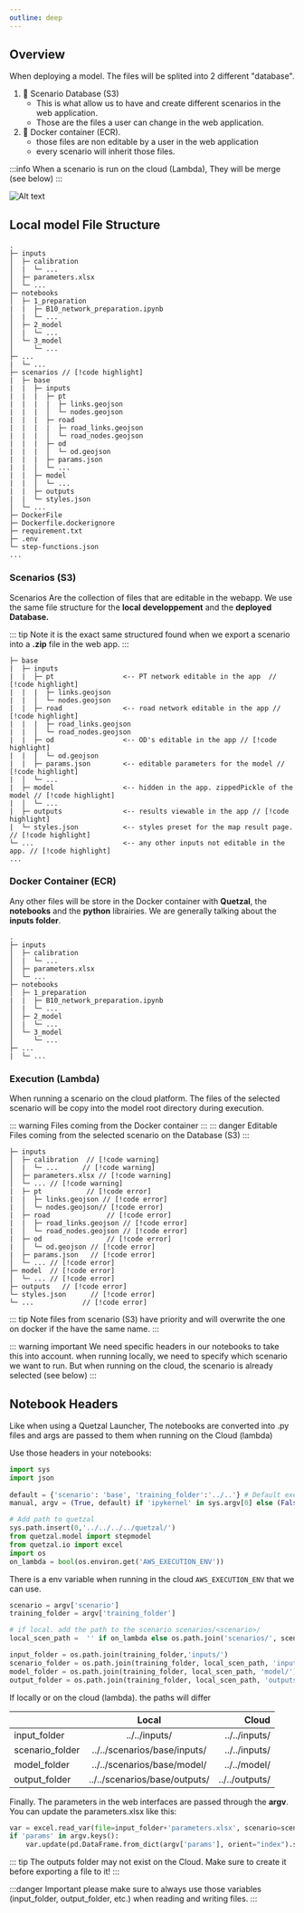 ```yaml
---
outline: deep
---
```


## Overview

When deploying a model. The files will be splited into 2 different "database".

1) 📁 Scenario Database (S3)
    * This is what allow us to have and create different scenarios in the web application.
    * Those are the files a user can change in the web application.
1) 🐳 Docker container (ECR).
    * those files are non editable by a user in the web application
    * every scenario will inherit those files.

:::info When a scenario is run on the cloud (Lambda), They will be merge (see below)
:::

![Alt text](/deploy/model_infra.png)


## Local model File Structure

```
.
├─ inputs
│  ├─ calibration
│  |  └─ ...
│  ├─ parameters.xlsx
│  └─ ...
├─ notebooks
│  ├─ 1_preparation
|  |  ├─ B10_network_preparation.ipynb
│  |  └─ ...
│  ├─ 2_model
│  |  └─ ...
│  └─ 3_model
│     └─ ...
├─ ...
|  └─ ...
├─ scenarios // [!code highlight]
|  ├─ base
|  |  ├─ inputs
|  |  |  ├─ pt
|  |  |  |  ├─ links.geojson
|  |  |  │  └─ nodes.geojson
|  |  |  ├─ road
|  |  |  |  ├─ road_links.geojson
|  |  |  │  └─ road_nodes.geojson
|  |  |  ├─ od
|  |  |  │  └─ od.geojson
|  |  |  ├─ params.json
|  |  │  └─ ...
|  |  ├─ model
|  |  │  └─ ...
|  |  ├─ outputs
|  |  └─ styles.json
│  └─ ...
├─ DockerFile
├─ Dockerfile.dockerignore
├─ requirement.txt
├─ .env
└─ step-functions.json
...
```

### Scenarios (S3)

Scenarios Are the collection of files that are editable in the webapp.
We use the same file structure for the **local developpement** and the **deployed Database.**

::: tip Note
 it is the exact same structured found when we export a scenario into a **.zip** file in the web app.
:::

```
├─ base
|  ├─ inputs
|  |  ├─ pt                 <-- PT network editable in the app  // [!code highlight]
|  |  |  ├─ links.geojson 
|  |  │  └─ nodes.geojson
|  |  ├─ road               <-- road network editable in the app // [!code highlight]
|  |  |  ├─ road_links.geojson
|  |  │  └─ road_nodes.geojson
|  |  ├─ od                 <-- OD's editable in the app // [!code highlight]
|  |  │  └─ od.geojson
|  |  ├─ params.json        <-- editable parameters for the model // [!code highlight]
|  │  └─ ...
|  ├─ model                 <-- hidden in the app. zippedPickle of the model // [!code highlight]
|  │  └─ ...
|  ├─ outputs               <-- results viewable in the app // [!code highlight]
|  └─ styles.json           <-- styles preset for the map result page. // [!code highlight]
└─ ...                      <-- any other inputs not editable in the app. // [!code highlight]
...
```

### Docker Container (ECR)
Any other files will be store in the Docker container with **Quetzal**, the **notebooks** and the **python** librairies.
We are generally talking about the **inputs folder**.

```
.
├─ inputs
│  ├─ calibration
│  |  └─ ...
│  ├─ parameters.xlsx
│  └─ ...
├─ notebooks
│  ├─ 1_preparation
|  |  ├─ B10_network_preparation.ipynb
│  |  └─ ...
│  ├─ 2_model
│  |  └─ ...
│  └─ 3_model
│     └─ ...
├─ ...
|  └─ ...
```

### Execution (Lambda)

When running a scenario on the cloud platform. The files of the selected scenario will be copy into the model root directory during execution.

::: warning Files coming from the Docker container
:::
::: danger Editable Files coming from the selected scenario on the Database (S3)
:::

```
├─ inputs
│  ├─ calibration  // [!code warning] 
│  |  └─ ...      // [!code warning]
│  ├─ parameters.xlsx // [!code warning]
│  └─ ... // [!code warning]
|  ├─ pt           // [!code error]     
|  |  ├─ links.geojson // [!code error]   
|  │  └─ nodes.geojson// [!code error]   
|  ├─ road              // [!code error]   
|  |  ├─ road_links.geojson // [!code error]   
|  │  └─ road_nodes.geojson // [!code error]   
|  ├─ od                // [!code error]   
|  │  └─ od.geojson // [!code error]   
|  ├─ params.json   // [!code error]       
│  └─ ... // [!code error]   
├─ model  // [!code error]   
│  └─ ... // [!code error]   
├─ outputs   // [!code error]               
└─ styles.json      // [!code error]       
└─ ...            // [!code error]   
```

::: tip Note
files from scenario (S3) have priority and will overwrite the one on docker if the have the same name.
:::

::: warning important
We need specific headers in our notebooks to take this into account. when running locally, we need to specify which scenario we want to run. But when running on the cloud, the scenario is already selected (see below)
:::


## Notebook Headers

Like when using a Quetzal Launcher, The notebooks are converted into .py files and args are passed to them when running on the Cloud (lambda)

Use those headers in your notebooks:

```python 
import sys
import json
 
default = {'scenario': 'base', 'training_folder':'../..'} # Default execution parameters
manual, argv = (True, default) if 'ipykernel' in sys.argv[0] else (False, dict(default, **json.loads(sys.argv[1])))
```

```python
# Add path to quetzal
sys.path.insert(0,'../../../../quetzal/')
from quetzal.model import stepmodel
from quetzal.io import excel
import os
on_lambda = bool(os.environ.get('AWS_EXECUTION_ENV'))
```
There is a env variable when running in the cloud `AWS_EXECUTION_ENV` that we can use.

```python
scenario = argv['scenario']
training_folder = argv['training_folder']

# if local. add the path to the scenario scenarios/<scenario>/
local_scen_path =  '' if on_lambda else os.path.join('scenarios/', scenario)

input_folder = os.path.join(training_folder,'inputs/')
scenario_folder = os.path.join(training_folder, local_scen_path, 'inputs/')
model_folder = os.path.join(training_folder, local_scen_path, 'model/')
output_folder = os.path.join(training_folder, local_scen_path, 'outputs/')
```

If locally or on the cloud (lambda). the paths will differ

|         |      Local      |  Cloud |
| ------------- | :-----------: | ----: |
| input_folder         | ../../inputs/                 | ../../inputs/ |
| scenario_folder      | ../../scenarios/base/inputs/  | ../../inputs/ |
| model_folder         | ../../scenarios/base/model/   | ../../model/   |
| output_folder        | ../../scenarios/base/outputs/ | ../../outputs/ |


Finally. The parameters in the web interfaces are passed through the **argv**. You can update the parameters.xlsx like this:

```python
var = excel.read_var(file=input_folder+'parameters.xlsx', scenario=scenario, return_ancestry=False)
if 'params' in argv.keys():
    var.update(pd.DataFrame.from_dict(argv['params'], orient="index").stack())
```

::: tip
The outputs folder may not exist on the Cloud. Make sure to create it before exporting a file to it!
:::

:::danger Important
please make sure to always use those variables (input_folder, output_folder, etc.) when reading and writing files.
:::